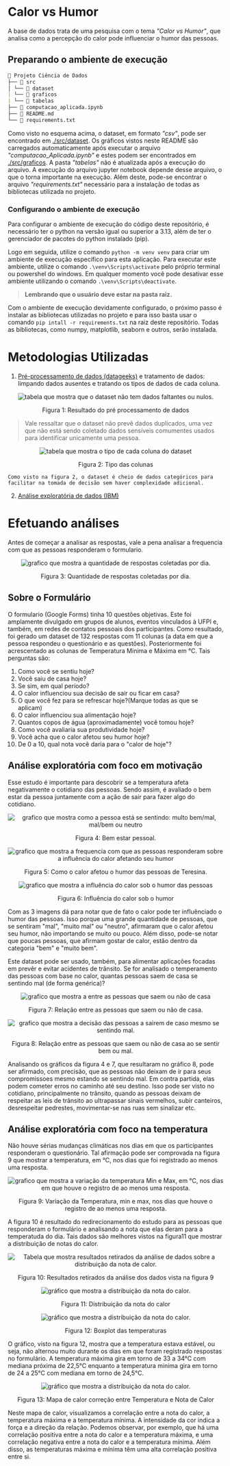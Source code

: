 # Calor vs Humor

A base de dados trata de uma pesquisa com o tema _"Calor vs Humor"_, que analisa como a percepção do calor pode influenciar o humor das pessoas.

## Preparando o ambiente de execução

```markdown
📁 Projeto Ciência de Dados
├── 📁 src
│ └── 📁 dataset
| └── 📁 graficos
| └── 📁 tabelas
├── 📄 computacao_aplicada.ipynb
├── 📄 README.md
└── 📄 requirements.txt
```

Como visto no esquema acima, o dataset, em formato _"csv"_, pode ser encontrado em [./src/dataset](./src/dataset). Os gráficos vistos neste README são carregados automaticamente após executar o arquivo _"computacao_Aplicada.ipynb"_ e estes podem ser encontrados em [./src/graficos](./src/graficos/). A pasta _"tabelas"_ não é atualizada após a execução do arquivo. A execução do arquivo jupyter notebook depende desse arquivo, o que o torna importante na execução. Além deste, pode-se encontrar o arquivo _"requirements.txt"_ necessário para a instalação de todas as bibliotecas utilizada no projeto.

### Configurando o ambiente de execução

Para configurar o ambiente de execução do código deste repositório, é necessário ter o python na versão igual ou superior a 3.13, além de ter o gerenciador de pacotes do python instalado (pip).

Logo em seguida, utilize o comando `python -m venv venv` para criar um ambiente de execução específico para esta aplicação. Para executar este ambiente, utilize o comando `.\venv\Scripts\activate` pelo próprio terminal ou powershel do windows. Em qualquer momento você pode desativar esse ambiente utilizando o comando `.\venv\Scripts\deactivate`.

> **Lembrando que o usuário deve estar na pasta raiz.**

Com o ambiente de execução devidamente configurado, o próximo passo é instalar as bibliotecas utilizadas no projeto e para isso basta usar o comando `pip intall -r requirements.txt` na raiz deste repositório. Todas as bibliotecas, como numpy, matplotlib, seaborn e outros, serão instalada.

# Metodologias Utilizadas

1. [Pré-processamento de dados (datageeks)](https://www.datageeks.com.br/pre-processamento-de-dados/) e tratamento de dados: limpando dados ausentes e tratando os tipos de dados de cada coluna.
<div align="center"> 
<img src="./src/tabelas/preprocessamentoDados.png" alt="tabela que mostra que o dataset não tem dados faltantes ou nulos."/>
<p>Figura 1: Resultado do pré processamento de dados</p>
</div>

> Vale ressaltar que o dataset não prevê dados duplicados, uma vez que não está sendo coletado dados sensíveis comumentes usados para identificar unicamente uma pessoa.

<div align="center"> 
<img src="./src/tabelas/tipoColunas.png" alt="tabela que mostra o tipo de cada coluna do dataset"/>
<p>Figura 2: Tipo das colunas</p>
</div>

    Como visto na figura 2, o dataset é cheio de dados categóricos para facilitar na tomada de decisão sem haver complexidade adicional.

2. [Análise exploratória de dados (IBM)](https://www.ibm.com/br-pt/think/topics/exploratory-data-analysis)

# Efetuando análises

Antes de começar a analisar as respostas, vale a pena analisar a frequencia com que as pessoas responderam o formulario.

<div align="center"> 
<img src="./src/graficos/numero_de_resposta_por_dia.png" alt="grafico que mostra a quantidade de respostas coletadas por dia."/>
<p>Figura 3: Quantidade de respostas coletadas por dia.</p>
</div>

## Sobre o Formulário

O formulario (Google Forms) tinha 10 questões objetivas. Este foi amplamente divulgado em grupos de alunos, eventos vinculados à UFPI e, também, em redes de contatos pessoais dos participantes. Como resultado, foi gerado um dataset de 132 respostas com 11 colunas (a data em que a pessoa respondeu o questionário e as questões). Posteriormente foi acrescentado as colunas de Temperatura Minima e Máxima em °C. Tais perguntas são:

1. Como você se sentiu hoje?
2. Você saiu de casa hoje?
3. Se sim, em qual período?
4. O calor influenciou sua decisão de sair ou ficar em casa?
5. O que você fez para se refrescar hoje?(Marque todas as que se aplicam)
6. O calor influenciou sua alimentação hoje?
7. Quantos copos de água (aproximadamente) você tomou hoje?
8. Como você avaliaria sua produtividade hoje?
9. Você acha que o calor afetou seu humor hoje?
10. De 0 a 10, qual nota você daria para o "calor de hoje"?

## Análise exploratória com foco em motivação

Esse estudo é importante para descobrir se a temperatura afeta negativamente o cotidiano das pessoas. Sendo assim, é avaliado o bem estar da pessoa juntamente com a ação de sair para fazer algo do cotidiano.

<div align="center"> 
<img src="./src/graficos/distribuicao_resposta_1.png" alt="grafico que mostra como a pessoa está se sentindo: multo bem/mal, mal/bem ou neutro"/>
<p>Figura 4: Bem estar pessoal.</p>
</div>

<div align="center"> 
<img src="./src/graficos/resposta_questao_9.png" alt="grafico que mostra a frequencia com que as pessoas responderam sobre a influência do calor afetando seu humor"/>
<p>Figura 5: Como o calor afetou o humor das pessoas de Teresina.</p>
</div>

<div align="center"> 
<img src="./src/graficos/relacaoDeSentirVsInfluenciaDoCalor.png" alt="grafico que mostra a influência do calor sob o humor das pessoas"/>
<p>Figura 6: Influência do calor sob o humor</p>
</div>

Com as 3 imagens dá para notar que de fato o calor pode ter influênciado o humor das pessoas. Isso porque uma grande quantidade de pessoas, que se sentiram "mal", "muito mal" ou "neutro", afirmaram que o calor afetou seu humor, não importando se muito ou pouco. Além disso, pode-se notar que poucas pessoas, que afirmam gostar de calor, estão dentro da categoria "bem" e "muito bem".

Este dataset pode ser usado, também, para alimentar aplicações focadas em prevêr e evitar acidentes de trânsito. Se for analisado o temperamento das pessoas com base no calor, quantas pessoas saem de casa se sentindo mal (de forma genérica)?

<div align="center"> 
<img src="./src/graficos/distribuicao_resposta_2.png" alt="grafico que mostra a entre as pessoas que saem ou não de casa"/>
<p>Figura 7: Relação entre as pessoas que saem ou não de casa.</p>
</div>

<div align="center"> 
<img src="./src/graficos/influencia_calor_Decisao_do_cotidiano.png" alt="grafico que mostra a decisão das pessoas a sairem de caso mesmo se sentindo mal."/>
<p>Figura 8: Relação entre as pessoas que saem ou não de casa ao se sentir bem ou mal.</p>
</div>

Analisando os gráficos da figura 4 e 7, que resultaram no gráfico 8, pode ser afirmado, com precisão, que as pessoas não deixam de ir para seus compromissoes mesmo estando se sentindo mal. Em contra partida, elas podem cometer erros no caminho até seu destino. Isso pode ser visto no cotidiano, principalmente no trânsito, quando as pessoas deixam de respeitar as leis de trânsito ao ultrapassar sinais vermelhos, subir canteiros, desrespeitar pedrestes, movimentar-se nas ruas sem sinalizar etc.

## Análise exploratória com foco na temperatura

Não houve sérias mudanças climáticas nos dias em que os participantes responderam o questionário. Tal afirmação pode ser comprovada na figura 9 que mostrar a temperatura, em °C, nos dias que foi registrado ao menos uma resposta.

<div align="center"> 
<img src="./src/graficos/variacao_temperatura_nos_dias_registrados_min_max.png" alt="grafico que mostra a variação da temperatura Min e Max, em °C, nos dias em que houve o registro de ao menos uma resposta."/>
<p>Figura 9: Variação da Temperatura, min e max, nos dias que houve o registro de ao menos uma resposta.</p>
</div>

A figura 10 é resultado do redirecionamento do estudo para as pessoas que responderam o formulário e analisando a nota que elas deram para a temperatuda do dia. Tais dados são melhores vistos na figura11 que mostrar a distribuição de notas do calor.

<div align="center"> 
<img src="./src/tabelas/dados_capturados_da_distribuicao_De_temperatura.png" alt="Tabela que mostra resultados retirados da análise de dados sobre a distribuição da nota de calor."/>
<p>Figura 10: Resultados retirados da análise dos dados vista na figura 9</p>
</div>

<div align="center"> 
<img src="./src/graficos/distribuicao_da_nota_do_calor.png" alt="gráfico que mostra a distribuição da nota do calor."/>
<p>Figura 11: Distribuição da nota do calor</p>
</div>

<div align="center"> 
<img src="./src/graficos/boxplot_das_temperaturas.png" alt="gráfico que mostra a distribuição da nota do calor."/>
<p>Figura 12: Boxplot das temperaturas</p>
</div>

O gráfico, visto na figura 12, mostra que a temperatura estava estável, ou seja, não alternou muito durante os dias em que foram registrado respostas no formulário. A temperatura máxima gira em torno de 33 a 34°C com mediana próxima de 22,5°C enquanto a temperatura minima gira em torno de 24 a 25°C com mediana em torno de 24,5°C.

<div align="center"> 
<img src="./src/graficos/mapa_de_calor_correlaçao.png" alt="gráfico que mostra a distribuição da nota do calor."/>
<p>Figura 13: Mapa de calor correção entre Temperatura e Nota de Calor</p>
</div>

Neste mapa de calor, visualizamos a correlação entre a nota do calor, a temperatura máxima e a temperatura mínima. A intensidade da cor indica a força e a direção da relação. Podemos observar, por exemplo, que há uma correlação positiva entre a nota do calor e a temperatura máxima, e uma correlação negativa entre a nota do calor e a temperatura mínima. Além disso, as temperaturas máxima e mínima têm uma alta correlação positiva entre si.
